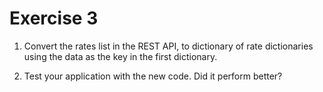 # Exercise 3

1. Convert the rates list in the REST API, to dictionary of rate dictionaries using the data as the key in the first dictionary.

2. Test your application with the new code. Did it perform better?

